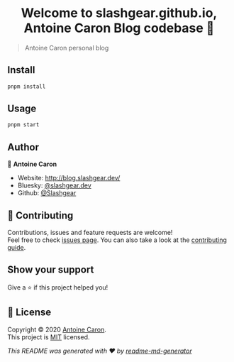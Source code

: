 <h1 align="center">Welcome to slashgear.github.io, Antoine Caron Blog codebase 👋</h1>

> Antoine Caron personal blog

## Install

```sh
pnpm install
```

## Usage

```sh
pnpm start
```

## Author

👤 **Antoine Caron**

- Website: http://blog.slashgear.dev/
- Bluesky: [@slashgear.dev](https://bsky.app/profile/slashgear.dev)
- Github: [@Slashgear](https://github.com/Slashgear)

## 🤝 Contributing

Contributions, issues and feature requests are welcome!<br />Feel free to check [issues page](https://github.com/gatsbyjs/gatsby/issues). You can also take a look at the [contributing guide](https://github.com/gatsbyjs/gatsby-starter-blog/blob/master/CONTRIBUTING.md).

## Show your support

Give a ⭐️ if this project helped you!

## 📝 License

Copyright © 2020 [Antoine Caron](https://github.com/Slashgear).<br />
This project is [MIT](https://github.com/gatsbyjs/gatsby-starter-blog/blob/master/LICENSE) licensed.

_This README was generated with ❤️ by [readme-md-generator](https://github.com/kefranabg/readme-md-generator)_
